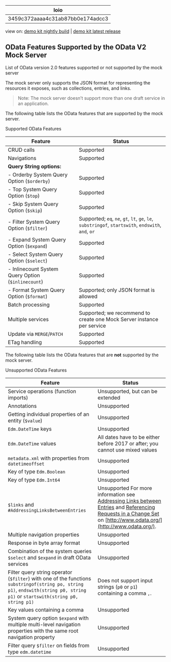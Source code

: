 <!-- loio3459c372aaaa4c31ab87bb0e174adcc3 -->

| loio |
| -----|
| 3459c372aaaa4c31ab87bb0e174adcc3 |

<div id="loio">

view on: [demo kit nightly build](https://openui5nightly.hana.ondemand.com/#/topic/3459c372aaaa4c31ab87bb0e174adcc3) | [demo kit latest release](https://openui5.hana.ondemand.com/#/topic/3459c372aaaa4c31ab87bb0e174adcc3)</div>

## OData Features Supported by the OData V2 Mock Server

List of OData version 2.0 features supported or not supported by the mock server

The mock server only supports the JSON format for representing the resources it exposes, such as collections, entries, and links.

> Note:
> The mock server doesn’t support more than one draft service in an application.
> 
> 

The following table lists the OData features that are supported by the mock server.

Supported OData Features<a name="loio3459c372aaaa4c31ab87bb0e174adcc3__table_h31_lzq_qv"/>

|Feature|Status|
|-------|------|
|CRUD calls|Supported|
|Navigations|Supported|
| **Query String options:** |
|- Orderby System Query Option \(`$orderby`\)|Supported|
|- Top System Query Option \(`$top`\)|Supported|
|- Skip System Query Option \(`$skip`\)|Supported|
|- Filter System Query Option \(`$filter`\)|Supported; `eq`, `ne`, `gt`, `lt`, `ge`, `le`, `substringof`, `startswith`, `endswith`, `and`, `or` |
|- Expand System Query Option \(`$expand`\)|Supported|
|- Select System Query Option \(`$select`\)|Supported|
|- Inlinecount System Query Option \(`$inlinecount`\)|Supported|
|- Format System Query Option \(`$format`\)|Supported; only JSON format is allowed|
|Batch processing|Supported|
|Multiple services|Supported; we recommend to create one Mock Server instance per service|
|Update via `MERGE`/`PATCH` |Supported|
|ETag handling|Supported|

The following table lists the OData features that are **not** supported by the mock server.

Unsupported OData Features<a name="loio3459c372aaaa4c31ab87bb0e174adcc3__table_ymm_pzq_qv"/>

|Feature|Status|
|-------|------|
|Service operations \(function imports\)|Unsupported, but can be extended|
|Annotations|Unsupported|
|Getting individual properties of an entity \(`$value`\)|Unsupported|
| `Edm.DateTime` keys|Unsupported|
| `Edm.DateTime` values|All dates have to be either before 2017 or after; you cannot use mixed values|
| `metadata.xml` with properties from `datetimeoffset` |Unsupported|
|Key of type `Edm.Boolean` |Unsupported|
|Key of type `Edm.Int64` |Unsupported|
| `$links` and `#AddressingLinksBetweenEntries` |Unsupported For more information see [Addressing Links between Entries](http://www.odata.org/documentation/odata-version-2-0/uri-conventions/#AddressingLinksBetweenEntries) and [Referencing Requests in a Change Set](http://www.odata.org/documentation/odata-version-2-0/batch-processing/#ReferencingRequestsInAChangeSet) on [http://www.odata.org/](http://www.odata.org/).|
|Multiple navigation properties|Unsupported|
|Response in byte array format|Unsupported|
|Combination of the system queries `$select` and `$expand` in draft OData services|Unsupported|
|Filter query string operator \(`$filter`\) with one of the functions `substringof(string po, string p1)`, `endswith(string p0, string p1)` or `startswith(string p0, string p1)` |Does not support input strings \(`p0` or `p1`\) containing a comma `,`.|
|Key values containing a comma|Unsupported|
|System query option `$expand` with multiple multi-level navigation properties with the same root navigation property|Unsupported|
|Filter query `$filter` on fields from type `edm.datetime` |Unsupported|

